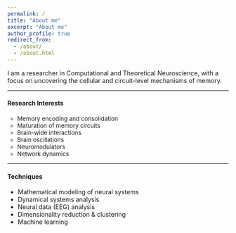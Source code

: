 ```yaml
---
permalink: /
title: "About me"
excerpt: "About me"
author_profile: true
redirect_from: 
  - /about/
  - /about.html
---
```


I am a researcher in Computational and Theoretical Neuroscience, with a focus on uncovering the cellular and circuit-level mechanisms of memory.  

---

#### Research Interests 
<ul style="list-style-type: circle; font-size:0.95em; margin-top:0.3em;">
  <li>Memory encoding and consolidation</li>
  <li>Maturation of memory circuits</li>
  <li>Brain-wide interactions</li>
  <li>Brain oscillations</li>
  <li>Neuromodulators</li>
  <li>Network dynamics</li>
</ul>

---

#### Techniques
- Mathematical modeling of neural systems  
- Dynamical systems analysis  
- Neural data (EEG) analysis  
- Dimensionality reduction & clustering  
- Machine learning  
 
  
